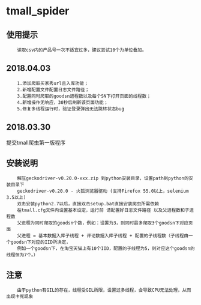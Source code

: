 # tmall_spider

使用提示
--------
        读取csv内的产品号一次不适宜过多，建议尝试10个为单位叠加。

2018.04.03
----------
        1.添加爬取买家秀url且入库功能；
        2.新增配置文件配置日志文件路径；
        3.配置同时爬取的goodsn进程数以及每个SN下打开页面的线程数；
        4.新增操作无响应，30秒后刷新该页面功能；
        5.修复多线程运行时，验证登录弹出无法跳转状态bug

2018.03.30
----------
提交tmall爬虫第一版程序


安装说明
--------
        解压geckodriver-v0.20.0-xxx.zip 到python安装目录，设置path到python的安装目录下
        geckodriver-v0.20.0 - 火狐浏览器驱动 (支持Firefox 55.0以上，selenium 3.5以上)
        双击安装python2.7以后，直接双击setup.bat直接安装爬虫所需依赖
        在tmall.cfg文件内设置基本设定，运行前 请配置好日志文件路径 以及父进程数和子进程数
        父进程为同时爬取的goodsn个数，例如：设置为3，则同时最多爬取3个goodsn下对应页面
        父进程 = 基本数据入库子线程 + 评论数据入库子线程 + 配置的子线程数（子线程由一个goodsn下对应的IID所决定，
        例如一个goodsn下，在淘宝天猫上有10个IID，配置的子线程为5，则对应这个goodsn的线程恒为7个。）

注意
--------
        由于python有GIL的存在，线程受GIL所限，设置过多线程，会导致CPU无法处理，从而出现卡死现象
